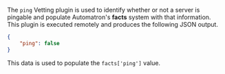 The `ping` Vetting plugin is used to identify whether or not a server is pingable and populate Automatron's **facts** system with that information. This plugin is executed remotely and produces the following JSON output.

```json
{
    "ping": false
}
```

This data is used to populate the `facts['ping']` value.
